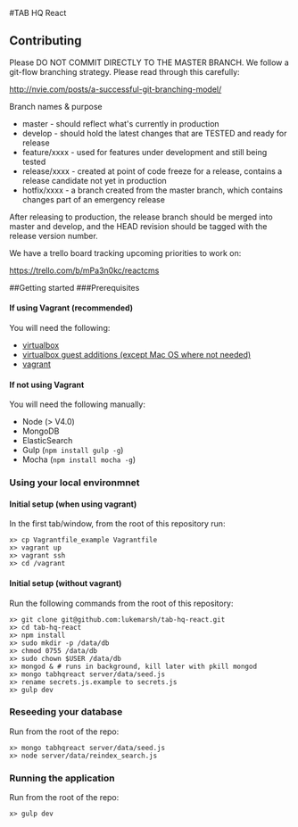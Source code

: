 #TAB HQ React

## Contributing

Please DO NOT COMMIT DIRECTLY TO THE MASTER BRANCH. We follow a git-flow branching strategy. Please read through this carefully:

http://nvie.com/posts/a-successful-git-branching-model/

Branch names & purpose

* master - should reflect what's currently in production
* develop - should hold the latest changes that are TESTED and ready for release
* feature/xxxx - used for features under development and still being tested
* release/xxxx - created at point of code freeze for a release, contains a release candidate not yet in production
* hotfix/xxxx - a branch created from the master branch, which contains changes part of an emergency release

After releasing to production, the release branch should be merged into master and develop, and the HEAD revision should be tagged with the release version number.


We have a trello board tracking upcoming priorities to work on:

https://trello.com/b/mPa3n0kc/reactcms


##Getting started
###Prerequisites

#### If using Vagrant (recommended)

You will need the following:

* [virtualbox](https://www.virtualbox.org/wiki/Downloads)
* [virtualbox guest additions (except Mac OS where not needed)](https://www.virtualbox.org/wiki/Downloads)
* [vagrant](https://www.vagrantup.com/docs/installation/index.html)


#### If not using Vagrant

You will need the following manually:

* Node (> V4.0)
* MongoDB
* ElasticSearch
* Gulp (`npm install gulp -g`)
* Mocha (`npm install mocha -g`)

### Using your local environmnet


#### Initial setup (when using vagrant)

In the first tab/window, from the root of this repository run:

    x> cp Vagrantfile_example Vagrantfile
    x> vagrant up
    x> vagrant ssh
    x> cd /vagrant

#### Initial setup (without vagrant)

Run the following commands from the root of this repository:

    x> git clone git@github.com:lukemarsh/tab-hq-react.git
    x> cd tab-hq-react
    x> npm install
    x> sudo mkdir -p /data/db
    x> chmod 0755 /data/db
    x> sudo chown $USER /data/db
    x> mongod & # runs in background, kill later with pkill mongod
    x> mongo tabhqreact server/data/seed.js
    x> rename secrets.js.example to secrets.js
    x> gulp dev

### Reseeding your database

Run from the root of the repo:

    x> mongo tabhqreact server/data/seed.js
    x> node server/data/reindex_search.js

### Running the application

Run from the root of the repo:

    x> gulp dev        
